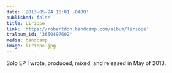 ```yaml
---
date: '2013-05-24 16:01 -0400'
published: false
title: Liriope
link: 'https://robertdon.bandcamp.com/album/liriope'
tralbum_id: '3650497602'
media: bandcamp
image: liriope.jpg
---
```

Solo EP I wrote, produced, mixed, and released in May of 2013. 
